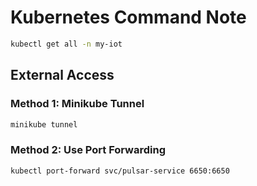 # Kubernetes Command Note

```sh
kubectl get all -n my-iot
```

## External Access

### Method 1: Minikube Tunnel

```sh
minikube tunnel
```

### Method 2: Use Port Forwarding

```sh
kubectl port-forward svc/pulsar-service 6650:6650
```